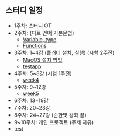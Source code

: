 
## 스터디 일정
- 1주차: 스터디 OT
- 2주차: (다트 언어 기본문법)
  - [Variable, type](https://github.com/dsc-sangmyung/2021-Flutter-Study/blob/main/Note/Jinuk/week2/week2_1.md)
  - [Functions](https://github.com/dsc-sangmyung/2021-Flutter-Study/blob/main/Note/Jinuk/week2/week2_2.md)
- 3주차: 1~4강 (플러터 설치, 실행) (시험 2주전)
  - [MacOS 설치 방법](https://github.com/dsc-sangmyung/2021-Flutter-Study/blob/main/Note/installGuide_for_Mac.md)
  - [testapp](https://github.com/dsc-sangmyung/2021-Flutter-Study/blob/main/Note/Jinuk/week3/test_app)
- 4주차: 5~8강 (시험 1주전)
  - [week4](https://github.com/dsc-sangmyung/2021-Flutter-Study/blob/main/Note/Jinuk/week4/week4_정리.md)  
- 5주차: 9~12강
  - [week5](https://github.com/dsc-sangmyung/2021-Flutter-Study/blob/main/Note/Jinuk/week5/week5_정리.md)  
- 6주차: 13~19강
- 7주차: 20~23강
- 8주차: 24~27강 (순한맛 강좌 끝)
- 9~10주차: 개인 프로젝트 (주제 자유)  
- test